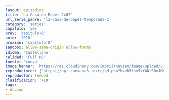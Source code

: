 ```yaml
---
layout: episodios
title: "La Casa de Papel 2x07"
url_serie_padre: 'la-casa-de-papel-temporada-2'
category: 'series'
capitulo: 'yes'
prev: 'capitulo-6'
anio: '2018'
proximo: 'capitulo-8'
sandbox: allow-same-origin allow-forms
idioma: 'Castellano'
calidad: 'Full HD'
fuente: 'cueva'
image_banner: 'https://res.cloudinary.com/imbriitneysam/image/upload/v1546638641/casa-2-banner-min.jpg'
reproductores: ["https://api.cuevana3.io/rr/gd.php?h=ek5lbm9xYWNrS0xJMVp5b21KREk0dFBLbjVkaHhkRGdrOG1jbnBpUnhhS1YwSXlEcHNtdzdNYVRuS0ZxeXBYYjFLU3JsbXk4MjhQTHlZWjJhWlhZdHBtU3FadVkyUT09"]
reproductor: fembed
clasificacion: '+10'
tags:
- Accion
---
```













